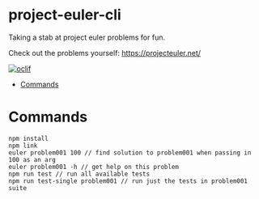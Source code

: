 project-euler-cli
=================

Taking a stab at project euler problems for fun.

Check out the problems yourself: https://projecteuler.net/

[![oclif](https://img.shields.io/badge/cli-oclif-brightgreen.svg)](https://oclif.io)

<!-- toc -->
* [Commands](#commands)
<!-- tocstop -->

# Commands
<!-- commands -->
```
npm install 
npm link
euler problem001 100 // find solution to problem001 when passing in 100 as an arg
euler problem001 -h // get help on this problem
npm run test // run all available tests
npm run test-single problem001 // run just the tests in problem001 suite
```
